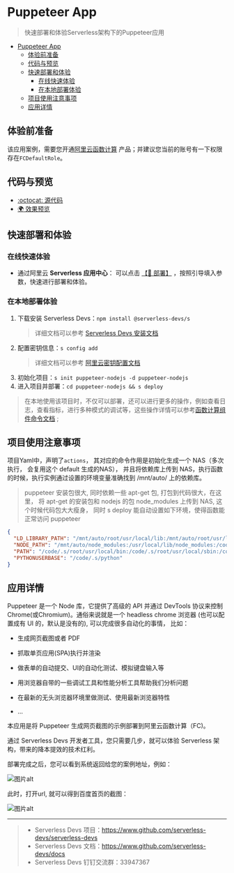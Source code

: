 # Puppeteer App

> 快速部署和体验Serverless架构下的Puppeteer应用

- [Puppeteer App](#puppeteer-app)
  - [体验前准备](#体验前准备)
  - [代码与预览](#代码与预览)
  - [快速部署和体验](#快速部署和体验)
    - [在线快速体验](#在线快速体验)
    - [在本地部署体验](#在本地部署体验)
  - [项目使用注意事项](#项目使用注意事项)
  - [应用详情](#应用详情)

## 体验前准备

该应用案例，需要您开通[阿里云函数计算](https://fcnext.console.aliyun.com/) 产品；并建议您当前的账号有一下权限存在`FCDefaultRole`。

## 代码与预览

- [:octocat: 源代码](https://github.com/devsapp/start-puppeteer/tree/master/puppeteer-nodejs/src)
- [:earth_africa: 效果预览](https://img.alicdn.com/imgextra/i4/O1CN01SIbofO1QhFdtCN6IB_!!6000000002007-2-tps-3316-1890.png)

## 快速部署和体验
### 在线快速体验

- 通过阿里云 **Serverless 应用中心**： 可以点击 [【🚀 部署】](https://fcnext.console.aliyun.com/applications/create?template=puppeteer-nodejs) ，按照引导填入参数，快速进行部署和体验。

### 在本地部署体验

1. 下载安装 Serverless Devs：`npm install @serverless-devs/s` 
    > 详细文档可以参考 [Serverless Devs 安装文档](https://github.com/Serverless-Devs/Serverless-Devs/blob/master/docs/zh/install.md)
2. 配置密钥信息：`s config add`
    > 详细文档可以参考 [阿里云密钥配置文档](https://github.com/devsapp/fc/blob/main/docs/zh/config.md)
3. 初始化项目：`s init puppeteer-nodejs -d puppeteer-nodejs`
4. 进入项目并部署：`cd puppeteer-nodejs && s deploy`

> 在本地使用该项目时，不仅可以部署，还可以进行更多的操作，例如查看日志，查看指标，进行多种模式的调试等，这些操作详情可以参考[函数计算组件命令文档](https://github.com/devsapp/fc#%E6%96%87%E6%A1%A3%E7%9B%B8%E5%85%B3) ;

## 项目使用注意事项

项目Yaml中，声明了`actions`， 其对应的命令作用是初始化生成一个 NAS（多次执行， 会复用这个 default 生成的NAS）， 并且将依赖库上传到 NAS，执行函数的时候，执行实例通过设置的环境变量准确找到 /mnt/auto/ 上的依赖库。 

> puppeteer 安装包很大, 同时依赖一些 apt-get 包, 打包到代码很大，在这里， 将 apt-get 的安装包和 nodejs 的包 node_modules 上传到 NAS, 这个时候代码包大大瘦身， 同时 s deploy 能自动设置如下环境，使得函数能正常访问 puppeteer

```json
{
  "LD_LIBRARY_PATH": "/mnt/auto/root/usr/local/lib:/mnt/auto/root/usr/lib:/mnt/auto/root/usr/lib/x86_64-linux-gnu:/mnt/auto/root/usr/lib64:/mnt/auto/root/lib:/mnt/auto/root/lib/x86_64-linux-gnu:/mnt/auto/root/python/lib/python2.7/site-packages:/mnt/auto/root/python/lib/python3.6/site-packages:/code/.s/root/usr/local/lib:/code/.s/root/usr/lib:/code/.s/root/usr/lib/x86_64-linux-gnu:/code/.s/root/usr/lib64:/code/.s/root/lib:/code/.s/root/lib/x86_64-linux-gnu:/code/.s/root/python/lib/python2.7/site-packages:/code/.s/root/python/lib/python3.6/site-packages:/code:/code/lib:/usr/local/lib",
  "NODE_PATH": "/mnt/auto/node_modules:/usr/local/lib/node_modules:/code/node_modules",
  "PATH": "/code/.s/root/usr/local/bin:/code/.s/root/usr/local/sbin:/code/.s/root/usr/bin:/code/.s/root/usr/sbin:/code/.s/root/sbin:/code/.s/root/bin:/code:/code/node_modules/.bin:/code/.s/python/bin:/code/.s/node_modules/.bin:/usr/local/bin:/usr/local/sbin:/usr/bin:/usr/sbin:/sbin:/bin",
  "PYTHONUSERBASE": "/code/.s/python"
}
```

## 应用详情

Puppeteer 是一个 Node 库，它提供了高级的 API 并通过 DevTools 协议来控制 Chrome(或Chromium)。通俗来说就是一个 headless chrome 浏览器 (也可以配置成有 UI 的，默认是没有的), 可以完成很多自动化的事情， 比如：

- 生成网页截图或者 PDF

- 抓取单页应用(SPA)执行并渲染

- 做表单的自动提交、UI的自动化测试、模拟键盘输入等

- 用浏览器自带的一些调试工具和性能分析工具帮助我们分析问题

- 在最新的无头浏览器环境里做测试、使用最新浏览器特性

- ...

本应用是将 Puppeteer 生成网页截图的示例部署到阿里云函数计算（FC)。

通过 Serverless Devs 开发者工具，您只需要几步，就可以体验 Serverless 架构，带来的降本提效的技术红利。

部署完成之后，您可以看到系统返回给您的案例地址，例如：

![图片alt](https://img.alicdn.com/imgextra/i3/O1CN01zHn7rA26A0ie5k2NY_!!6000000007620-2-tps-945-123.png)

此时，打开url, 就可以得到百度首页的截图：

![图片alt](https://img.alicdn.com/imgextra/i4/O1CN01TshrnO1VMFYl6nzyJ_!!6000000002638-2-tps-1539-892.png)

-----

> - Serverless Devs 项目：https://www.github.com/serverless-devs/serverless-devs   
> - Serverless Devs 文档：https://www.github.com/serverless-devs/docs   
> - Serverless Devs 钉钉交流群：33947367    
